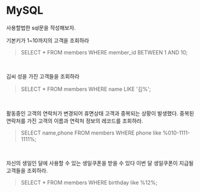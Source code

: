 # MySQL

 사용할법한 sql문을 작성해보자.
 &nbsp;
 &nbsp;
 &nbsp;


 기본키가 1~10까지의 고객을 조회하라 
>  SELECT * FROM members WHERE member_id BETWEEN 1 AND 10;

&nbsp;
&nbsp;

 김씨 성을 가진 고객들을 조회하라
>  SELECT * FROM members WHERE name LIKE '김%';

&nbsp;

 활동중인 고객의 연락처가 변경되어 휴면상태 고객과 중복되는 상황이 발생했다.
 중복된 연락처를 가진 고객의 이름과 연락처 정보의 레코드를 조회하라.
>  SELECT name,phone FROM members WHERE phone like %010-1111-1111%;

&nbsp;
&nbsp;

 자신의 생일인 달에 사용할 수 있는 생일쿠폰을 받을 수 있다 이번 달 생일쿠폰이 지급될 고객들을 조회하라.
>  SELECT * FROM members WHERE birthday like %12%;


